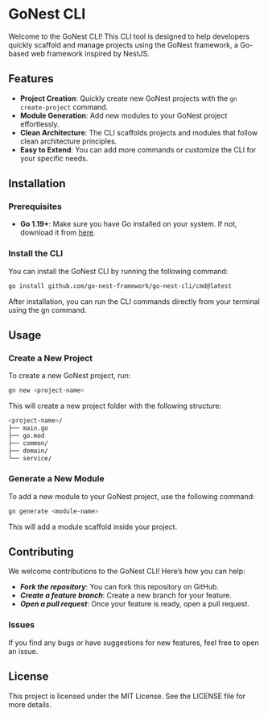 # GoNest CLI

Welcome to the GoNest CLI! This CLI tool is designed to help developers quickly scaffold and manage projects using the GoNest framework, a Go-based web framework inspired by NestJS. 

## Features

- **Project Creation**: Quickly create new GoNest projects with the `gn create-project` command.
- **Module Generation**: Add new modules to your GoNest project effortlessly.
- **Clean Architecture**: The CLI scaffolds projects and modules that follow clean architecture principles.
- **Easy to Extend**: You can add more commands or customize the CLI for your specific needs.

## Installation

### Prerequisites

- **Go 1.19+**: Make sure you have Go installed on your system. If not, download it from [here](https://golang.org/dl/).
  
### Install the CLI

You can install the GoNest CLI by running the following command:

```bash
go install github.com/go-nest-framework/go-nest-cli/cmd@latest
```

After installation, you can run the CLI commands directly from your terminal using the gn command.

## Usage

### Create a New Project

To create a new GoNest project, run:

```bash
gn new <project-name>
```

This will create a new project folder with the following structure:

```bash
<project-name>/
├── main.go
├── go.mod
├── common/
├── domain/
└── service/
```

### Generate a New Module

To add a new module to your GoNest project, use the following command:

```bash
gn generate <module-name>
```

This will add a module scaffold inside your project.

## Contributing
We welcome contributions to the GoNest CLI! Here’s how you can help:

- ***Fork the repository***: You can fork this repository on GitHub.
- ***Create a feature branch***: Create a new branch for your feature.
- ***Open a pull request***: Once your feature is ready, open a pull request.

### Issues
If you find any bugs or have suggestions for new features, feel free to open an issue.

## License
This project is licensed under the MIT License. See the LICENSE file for more details.


